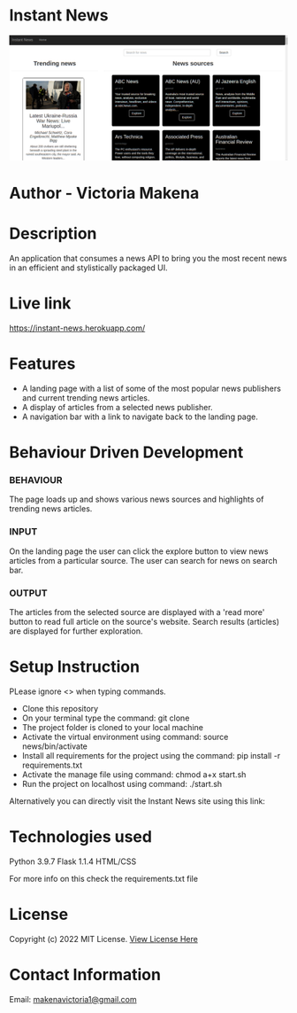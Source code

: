 # Instant News
![Instant News Landing page](app/static/images/Screenshot_2022-05-03_16-39-51.png)
# Author - Victoria Makena
# Description
An application that consumes a news API to bring you the most recent news in an efficient and stylistically packaged UI.

# Live link
https://instant-news.herokuapp.com/

# Features
* A landing page with a list of some of the most popular news publishers and current trending news articles.
* A display of articles from a selected news publisher.
* A navigation bar with a link to navigate back to the landing page.

# Behaviour Driven Development
### BEHAVIOUR
The page loads up and shows various news sources and highlights of trending news articles.

### INPUT
On the landing page the user can click the explore button to view news articles from a particular source.
The user can search for news on search bar.

### OUTPUT
The articles from the selected source are displayed with a 'read more' button to read full article on the source's website.
Search results (articles) are displayed for further exploration.

# Setup Instruction
PLease ignore <> when typing commands.

* Clone this repository
* On your terminal type the command: git clone <repo link>
* The project folder is cloned to your local machine
* Activate the virtual environment using command: source news/bin/activate
* Install all requirements for the project using the command: pip install -r requirements.txt
* Activate the manage file using command: chmod a+x start.sh
* Run the project on localhost using command: ./start.sh

Alternatively you can directly visit the Instant News site using this link:

# Technologies used
Python 3.9.7
Flask 1.1.4
HTML/CSS

For more info on this check the requirements.txt file

# License
Copyright (c) 2022 MIT License. [View License Here](LICENSE)

# Contact Information
Email: makenavictoria1@gmail.com




 
